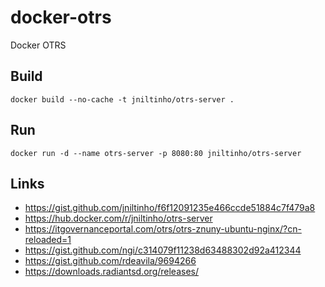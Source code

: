 # docker-otrs
Docker OTRS


## Build
```
docker build --no-cache -t jniltinho/otrs-server .
```

## Run
```
docker run -d --name otrs-server -p 8080:80 jniltinho/otrs-server
```


## Links
 - https://gist.github.com/jniltinho/f6f12091235e466ccde51884c7f479a8
 - https://hub.docker.com/r/jniltinho/otrs-server
 - https://itgovernanceportal.com/otrs/otrs-znuny-ubuntu-nginx/?cn-reloaded=1
 - https://gist.github.com/ngi/c314079f11238d63488302d92a412344
 - https://gist.github.com/rdeavila/9694266
 - https://downloads.radiantsd.org/releases/